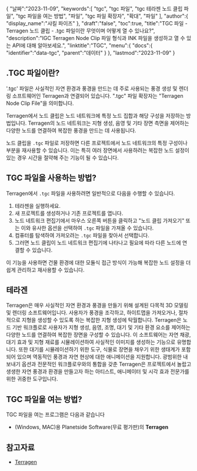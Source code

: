 {
"날짜":"2023-11-09",
   "keywords":[
"tgc",
"tgc 파일",
"tgc 테라젠 노드 클립 파일",
"tgc 파일을 여는 방법",
"파일",
"tgc 파일 확장자",
"확대",
"파일"
],
   "author":{
"display_name":"샤킬 파이즈"
},
"draft":"false",
"toc":true,
"title":"TGC 파일 - Terragen 노드 클립 - .tgc 파일이란 무엇이며 어떻게 열 수 있나요?",
   "description":"IGC Terragen Node Clip 파일 형식과 INK 파일을 생성하고 열 수 있는 API에 대해 알아보세요.",
"linktitle":"TGC",
   "menu":{
      "docs":{
         "identifier":"data-tgc",
"parent":"데이터"
}
},
"lastmod":"2023-11-09"
}

## .TGC 파일이란?

'.tgc' 파일은 사실적인 자연 환경과 풍경을 만드는 데 주로 사용되는 풍경 생성 및 렌더링 소프트웨어인 Terragen과 연결되어 있습니다. ".tgc" 파일 확장자는 "Terragen Node Clip File"을 의미합니다.

Terragen에서 노드 클립은 노드 네트워크에 특정 노드 집합과 해당 구성을 저장하는 방법입니다. Terragen의 노드 네트워크는 지형 생성, 음영 및 기타 장면 측면을 제어하는 다양한 노드를 연결하여 복잡한 풍경을 만드는 데 사용됩니다.

노드 클립을 `.tgc` 파일로 저장하면 다른 프로젝트에서 노드 네트워크의 특정 구성이나 부분을 재사용할 수 있습니다. 이는 특히 여러 장면에서 사용하려는 복잡한 노드 설정이 있는 경우 시간을 절약해 주는 기능이 될 수 있습니다.

## TGC 파일을 사용하는 방법?

Terragen에서 `.tgc` 파일을 사용하려면 일반적으로 다음을 수행할 수 있습니다.

1. 테라젠을 실행하세요.
2. 새 프로젝트를 생성하거나 기존 프로젝트를 엽니다.
3. 노드 네트워크 편집기에서 마우스 오른쪽 버튼을 클릭하고 "노드 클립 가져오기" 또는 이와 유사한 옵션을 선택하여 `.tgc` 파일을 가져올 수 있습니다.
4. 컴퓨터를 탐색하여 가져오려는 `.tgc` 파일을 찾아서 선택합니다.
5. 그러면 노드 클립이 노드 네트워크 편집기에 나타나고 필요에 따라 다른 노드에 연결할 수 있습니다.

이 기능을 사용하면 건물 환경에 대한 모듈식 접근 방식이 가능해 복잡한 노드 설정을 더 쉽게 관리하고 재사용할 수 있습니다.

## 테라겐

Terragen은 매우 사실적인 자연 환경과 풍경을 만들기 위해 설계된 다목적 3D 모델링 및 렌더링 소프트웨어입니다. 사용자가 풍경을 조각하고, 하이트맵을 가져오거나, 절차적으로 지형을 생성할 수 있도록 하는 복잡한 지형 생성에 탁월합니다. Terragen은 노드 기반 워크플로로 사용자가 지형 생성, 음영, 조명, 대기 및 기타 환경 요소를 제어하는 다양한 노드를 연결하여 복잡한 장면을 구성할 수 있습니다. 이 소프트웨어는 자연 채광, 대기 효과 및 지형 재료를 시뮬레이션하여 사실적인 이미지를 생성하는 기능으로 유명합니다. 또한 대기를 시뮬레이션하기 위한 도구, 식물로 장면을 채우기 위한 생태계가 포함되어 있으며 역동적인 풍경과 자연 현상에 대한 애니메이션을 지원합니다. 광범위한 내보내기 옵션과 전문적인 워크플로우와의 통합을 갖춘 Terragen은 프로젝트에서 놀랍고 생생한 자연 풍경과 환경을 만들고자 하는 아티스트, 애니메이터 및 시각 효과 전문가를 위한 귀중한 도구입니다.

## TGC 파일을 여는 방법?

TGC 파일을 여는 프로그램은 다음과 같습니다

- (Windows, MAC)용 Planetside Software(무료 평가판)의 **Terragen**

## 참고자료
* [Terragen](https://en.wikipedia.org/wiki/Terragen)
